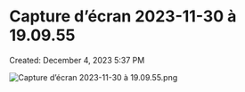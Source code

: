 # Capture d’écran 2023-11-30 à 19.09.55

Created: December 4, 2023 5:37 PM

![Capture d’écran 2023-11-30 à 19.09.55.png](Capture%20d%E2%80%99e%CC%81cran%202023-11-30%20a%CC%80%2019%2009%2055%20e4c8e913ba884718928fc1d80a9eb248/Capture_decran_2023-11-30_a_19.09.55.png)